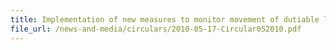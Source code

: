 ```yaml
---
title: Implementation of new measures to monitor movement of dutiable liquors and tobacco products
file_url: /news-and-media/circulars/2010-05-17-Circular052010.pdf
---
```

